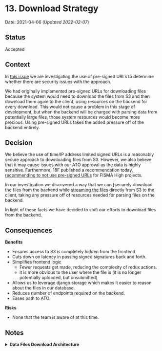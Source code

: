 # 13. Download Strategy

Date: 2021-04-06 (_Updated 2022-02-07_)

## Status

Accepted

## Context

In [this issue](https://github.com/raft-tech/TANF-app/issues/771) we are investigating the use of pre-signed URLs to determine whether there are security issues with the approach.

We had originally implemented pre-signed URLs for downloading files because the system would need to download the files from S3 and then download them again to the client, using resources on the backend for every download. This would not cause a problem in this stage of development, but when the backend will be charged with parsing data from potentially large files, those system resources would become more precious. Using pre-signed URLs takes the added pressure off of the backend entirely.

## Decision

We believe the use of time/IP address limited signed URLs is a reasonably secure approach to downloading files from S3. However, we also believe that it may cause issues with our ATO approval as the data is highly sensitive. Furthermore, 18F published a recommendation today, [recommending to not use pre-signed URLs](https://engineering.18f.gov/security/cloud-services/) for FISMA High projects.

In our investigation we discovered a way that we can [securely download the files from the backend while [streaming the files](https://github.com/jschneier/django-storages/blob/master/storages/backends/s3boto3.py#L83) directly from S3 to the client, taking any pressure off of resources needed for parsing files on the backend. 

In light of these facts we have decided to shift our efforts to download files from the backend.

## Consequences

**Benefits**
- Ensures access to S3 is completely hidden from the frontend.
- Cuts down on latency in passing signed signatures back and forth.
- Simplifies frontend logic
    - Fewer requests get made, reducing the complexity of redux actions.
    - it is more obvious to the user where the file is (it is no longer potentially uploaded, but unsubmitted)
- Allows us to leverage django storage which makes it easier to reason about the files in our database.
- Reduces number of endpoints required on the backend.
- Eases path to ATO.

**Risks**
- None that the team is aware of at this time. 

## Notes
**<details><summary>Data Files Download Architecture</summary>**

This application provides a secure means to both store and download files from
AWS S3 through the use of an open source Django plugin `django-storages`. By
utilizing built in Django classes in conjunction with this plugin we can enable
downloading of these files through an API endpoint without having to write
the files to the local storage of the server, thus removing a performance
penalty that would be incurred by essentially downloading the file twice.

### Process Flow
![](diagrams/tdp-data-file-download-api.png)

### S3 File Storage
`django-storages` provides a custom Storage Backend for Django that enables
storing files in S3 instead of on the local Django server. This application
has historically used this library for collection and storage of static files
served for the Django admin. However, with this change we will move towards
using this to interface with the Data Files as well.

#### S3Boto3Storage
This storage backend provides the support for opening files in read or write
mode and supports streaming (buffering) data in chunks to S3 when writing.

[Source code](https://github.com/jschneier/django-storages/blob/master/storages/backends/s3boto3.py#L233)

#### S3Boto3StorageFile
This class extends Django's File class to support file streaming using the
[boto3](https://boto3.amazonaws.com/v1/documentation/api/latest/index.html)
library's multipart uploading functionality. It provides a wrapper to access
the buffered file contents.

[Source code](https://github.com/jschneier/django-storages/blob/master/storages/backends/s3boto3.py#L79)

#### InMemoryUploadedFile
This file class is provided by Django and represents a file that has been
uploaded into memory via streaming. The file returned by `django-storages` for
a given FileField associated with an S3 object will leverage the functionality
of this class to prevent needing to write the file to disk, resulting in a more
performant download experience.

[Source code](https://github.com/django/django/blob/main/django/core/files/uploadedfile.py#L78)

### ReportFile model
This is a custom model for the application that stores information about a
Data File that has been uploaded to the system. To leverage the features
mentioned above this model will have a [FileField](https://docs.djangoproject.com/en/3.2/ref/models/fields/#filefield)
on the model which is linked to S3 via `django-storages`. From the perspective
of the API, this will make downloading the file as simple as calling the `open`
method on the file property of a `ReportFile` instance.
</details>
